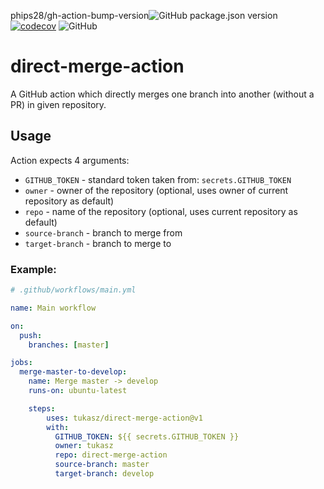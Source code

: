 phips28/gh-action-bump-version![GitHub package.json version](https://img.shields.io/github/package-json/v/tukasz/direct-merge-action)
[![codecov](https://codecov.io/gh/tukasz/direct-merge-action/branch/master/graph/badge.svg)](https://codecov.io/gh/tukasz/direct-merge-action)
![GitHub](https://img.shields.io/github/license/tukasz/direct-merge-action)

# direct-merge-action

A GitHub action which directly merges one branch into another (without a PR) in given repository.

## Usage


Action expects 4 arguments:
* `GITHUB_TOKEN` - standard token taken from: `secrets.GITHUB_TOKEN`
* `owner` - owner of the repository (optional, uses owner of current repository as default)
* `repo` - name of the repository (optional, uses current repository as default)
* `source-branch` - branch to merge from
* `target-branch` - branch to merge to

### Example:

```yaml
# .github/workflows/main.yml

name: Main workflow

on:
  push:
    branches: [master]

jobs:
  merge-master-to-develop:
    name: Merge master -> develop
    runs-on: ubuntu-latest

    steps:
        uses: tukasz/direct-merge-action@v1
        with:
          GITHUB_TOKEN: ${{ secrets.GITHUB_TOKEN }}
          owner: tukasz
          repo: direct-merge-action
          source-branch: master
          target-branch: develop

```